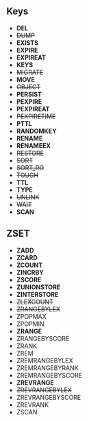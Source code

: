 ## Keys

* **DEL**
* ~~DUMP~~
* **EXISTS**
* **EXPIRE**
* **EXPIREAT**
* **KEYS**
* ~~MIGRATE~~
* **MOVE**
* ~~OBJECT~~
* **PERSIST**
* **PEXPIRE**
* **PEXPIREAT**
* ~~PEXPIRETIME~~
* **PTTL**
* **RANDOMKEY**
* **RENAME**
* **RENAMEEX**
* ~~RESTORE~~
* ~~SORT~~
* ~~SORT_RO~~
* ~~TOUCH~~
* **TTL**
* **TYPE**
* ~~UNLINK~~
* ~~WAIT~~
* **SCAN**

## ZSET

* **ZADD**
* **ZCARD**
* **ZCOUNT**
* **ZINCRBY**
* **ZSCORE**
* **ZUNIONSTORE**
* **ZINTERSTORE**
* ~~ZLEXCOUNT~~
* ~~ZRANGEBYLEX~~
* ZPOPMAX
* ZPOPMIN
* **ZRANGE**
* ZRANGEBYSCORE
* ZRANK
* ZREM
* ZREMRANGEBYLEX
* ZREMRANGEBYRANK
* ZREMRANGEBYSCORE
* **ZREVRANGE**
* ~~ZREVRANGEBYLEX~~
* ZREVRANGEBYSCORE
* ZREVRANK
* ZSCAN
